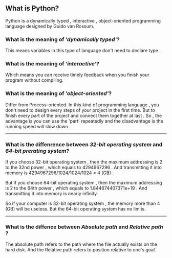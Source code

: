 ## What is Python?
Python is a dynamically typed , interactive , object-oriented programming language designed by Guido van Rossum. 

### What is the meaning of *'dynamically typed'*?
This means variables in this type of language don't need to declare type .

### What is the meaning of *'interactive'*?
Which means you can receive timely feedback when you finish your program without compiling.

### What is the meaning of *'object-oriented'*?
Differ from Process-oriented.
In this kind of programming language , you don't need to design every steps of your project in the first time. But to finish every part of the project and connect them together at last .
So , the advantage is you can use the 'part' repeatedly and the disadvantage is the running speed will slow down .

---

### What is the diffenrence between *32-bit operating system* and *64-bit prerating system*?

If you choose 32-bit operating system , then the maximum addressing is 2 to the 32nd power , which equals to 4294967296 . And transmitting it into memory is 4294967296/1024/1024/1024 = 4 (GB) .

But if you choose 64-bit operating system , then the maximum addressing is 2 to the 64th power , which equals to 1.844674407371e+19 . And transmitting it into memory is nearly  infinity.

So if your computer is 32-bit operating system ,  the memory more than 4 (GB) will be useless. But the 64-bit operating system has no limits.

---

### What is the diffence between *Absolute path* and *Relative path* ?

The absolute path refers to the path where the file actually exists on the hard disk. And the Relative path refers to position relative to one's goal.
